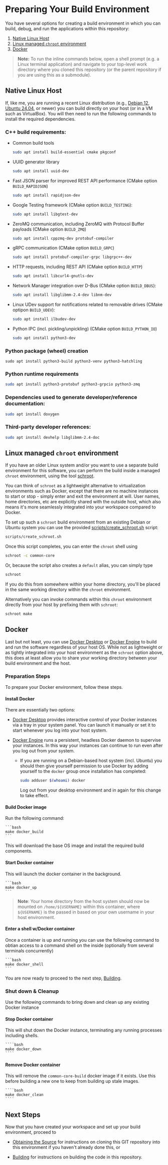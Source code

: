 Preparing Your Build Environment
================================

You have several options for creating a build environment in which you can build, debug, and run the applications within this repository:

1. [Native Linux Host](#native)
2. [Linux managed `chroot` environment](#schroot)
3. [Docker](#docker)


> **Note:** To run the inline commands below, open a shell prompt (e.g. a Linux terminal application) and navigate to your top-level work directory where you cloned this repository (or the parent repository if you are using this as a submodule).


## <a name="native">Native Linux Host</a>

If, like me, you are running a recent Linux distribution (e.g., [Debian
12](https://www.debian.org/), [Ubuntu 24.04](https://ubuntu.com/download/desktop), or
newer) you can build directly on your host (or in a VM such as VirtualBox).  You will then need
to run the following commands to install the required dependencies.


### C++ build requirements:

* Common build tools

  ```bash
  sudo apt install build-essential cmake pkgconf
  ```

* UUID generator library

  ```bash
  sudo apt install uuid-dev
  ```

* Fast JSON parser for improved REST API performance (CMake option `BUILD_RAPIDJSON`)

  ```bash
  sudo apt install rapidjson-dev
  ```

* Google Testing framework (CMake option `BUILD_TESTING`):

  ```bash
  sudo apt install libgtest-dev
  ```

* ZeroMQ communication, including ZeroMQ with Protocol Buffer payloads (CMake option `BUILD_ZMQ`)

  ```bash
  sudo apt install cppzmq-dev protobuf-compiler
  ```

* gRPC communication (CMake option `BUILD_GRPC`)

  ```bash
  sudo apt install protobuf-compiler-grpc libgrpc++-dev
  ```

* HTTP requests, including REST API (CMake option `BUILD_HTTP`)

  ```bash
  sudo apt install libcurl4-gnutls-dev
  ```

* Network Manager integration over D-Bus (CMake option `BUILD_DBUS`):

  ```bash
  sudo apt install libglibmm-2.4-dev libnm-dev
  ```

* Linux UDev support for notifications related to removable drives (CMake optipon `BUILD_UDEV`):

  ```bash
  sudo apt install ilbudev-dev
  ```

* Python IPC (incl. pickling/unpickling) (CMake option `BUILD_PYTHON_IO`)

  ```bash
  sudo apt install python3-dev
  ```


### Python package (wheel) creation

  ```shell
  sudo apt install python3-build python3-venv python3-hatchling
  ```

### Python runtime requirements

  ```bash
  sudo apt install python3-protobuf python3-grpcio python3-zmq
  ```

### Dependencies used to generate developer/reference documentation:

   ```bash
   sudo apt install doxygen
   ```

### Third-party developer references:

   ```bash
   sudo apt install devhelp libglibmm-2.4-doc
   ```

## <a name="schroot">Linux managed `chroot` environment</a>

If you have an older Linux system and/or you want to use a separate build environment for this software, you can perform the build inside a managed `chroot` environment, using the tool [schroot](https://wiki.debian.org/Schroot).

You can think of `schroot` as a lightweight alternative to virtualization environments such as Docker, except that there are no machine instances to start or stop - simply enter and exit the environment at will.  User names, home directories, etc are explicitly shared with the outside host, which also means it's more seamlessly integrated into your workspace compared to Docker.

To set up such a `schroot` build environment from an existing Debian or Ubuntu system you can use the provided [scripts/create_schroot.sh](../../scripts/create_schroot.sh) script:

  ```bash
  scripts/create_schroot.sh
  ```

Once this script completes, you can enter the `chroot` shell using

  ```bash
  schroot -c common-core
  ```

Or, because the script also creates a `default` alias, you can simply type

  ```bash
  schroot
  ```

If you do this from somewhere within your home directory, you'll be placed in the same working directory within the `chroot` environment.

Alternatively you can invoke commands within this `chroot` environment directly from your host by prefixing them with `schroot`:

  ```bash
  schroot make
  ```


## <a name="docker">Docker</a>

Last but not least, you can use [Docker Desktop](https://docs.docker.com/desktop/) or [Docker Engine](https://docs.docker.com/engine/) to build and run the software regardless of your host OS. While not as lightweight or as tightly integrated into your host environment as the `schroot` option above, this does at least allow you to share your working directory between your build environment and the host.

### Preparation Steps

To prepare your Docker environment, follow these steps.

#### Install Docker

There are essentially two options:

* [Docker Desktop](https://docs.docker.com/get-docker/) provides interactive control of your Docker instances via a tray in your system panel. You can launch it manually or set it to start whenever you log into your host system.

* [Docker Engine](https://docs.docker.com/engine/install/) runs a persistent, headless Docker daemon to supervise your instances. In this way your instances can continue to run even after you log out from your system.

  - If you are running on a Debian-based host system (incl. Ubuntu) you should then give yourself permission to use Docker by adding yourself to the `docker` group once installation has completed:

      ```bash
      sudo adduser $(whoami) docker
      ```

    Log out from your desktop environment and in again for this change to take effect.


#### Build Docker image

Run the following command:

    ```bash
    make docker_build
    ```

This will download the base OS image and install the required build components.


#### Start Docker container

This will launch the docker container in the background.

    ```bash
    make docker_up
    ```

> **Note**: Your home directory from the host system should now be mounted on `/home/${USERNAME}` within this container, where `${USERNAME}` is the passed in based on your own username in your host environment.


#### Enter a shell w/Docker container

Once a container is up and running you can use the following command to obtian access to a command shell on the inside (optionally from several terminals concurrently)

    ```bash
    make docker_shell
    ```

You are now ready to proceed to the next step, [Building](building.md).


### Shut down & Cleanup

Use the following commands to bring down and clean up any existing Docker instance

#### Stop Docker container

This will shut down the Docker instance, terminating any running processes including shells.

    ````bash
    make docker_down
    ````

#### Remove Docker container

This will remove the `common-core-build` docker image if it exists. Use this before building a new one to keep from building up stale images.

    ````bash
    make docker_clean
    ````


Next Steps
----------

Now that you have created your workspace and set up your build environment, proceed to

- [Obtaining the Source](cloning.md) for instructions on cloning this GIT repository into this environment if you haven't already done this, or

- [Building](building.md) for instructions on building the code in this repository.

